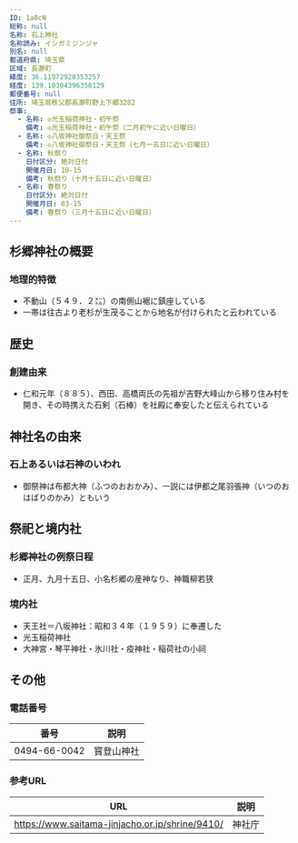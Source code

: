 ```yaml
---
ID: 1a0cN
総称: null
名称: 石上神社
名称読み: イシガミジンジャ
別名: null
都道府県: 埼玉県
区域: 長瀞町
緯度: 36.11972928353257
経度: 139.10304396358129
郵便番号: null
住所: 埼玉県秩父郡長瀞町野上下郷3282
祭事:
  - 名称: ◇光玉稲荷神社・初午祭
    備考: ◇光玉稲荷神社・初午祭（二月初午に近い日曜日）
  - 名称: ◇八坂神社御祭日・天王祭
    備考: ◇八坂神社御祭日・天王祭（七月一五日に近い日曜日）
  - 名称: 秋祭り
    日付区分: 絶対日付
    開催月日: 10-15
    備考: 秋祭り（十月十五日に近い日曜日）
  - 名称: 春祭り
    日付区分: 絶対日付
    開催月日: 03-15
    備考: 春祭り（三月十五日に近い日曜日）
---
```


## 杉郷神社の概要

### 地理的特徴

- 不動山（５４９．２㍍）の南側山裾に鎮座している
- 一帯は往古より老杉が生茂ることから地名が付けられたと云われている

## 歴史

### 創建由来

- 仁和元年（８８５）、西田、高橋両氏の先祖が吉野大峰山から移り住み村を開き、その時携えた石剣（石棒）を社殿に奉安したと伝えられている

## 神社名の由来

### 石上あるいは石神のいわれ

- 御祭神は布都大神（ふつのおおかみ）、一説には伊都之尾羽張神（いつのおはばりのかみ）ともいう

## 祭祀と境内社

### 杉郷神社の例祭日程

- 正月、九月十五日、小名杉郷の産神なり、神職柳若狭

### 境内社

- 天王社＝八坂神社：昭和３４年（１９５９）に奉遷した
- 光玉稲荷神社
- 大神宮・琴平神社・氷川社・疫神社・稲荷社の小祠

## その他

### 電話番号

| 番号         | 説明       |
| ------------ | ---------- |
| 0494-66-0042 | 寳登山神社 |

### 参考URL

| URL                                             | 説明   |
| ----------------------------------------------- | ------ |
| https://www.saitama-jinjacho.or.jp/shrine/9410/ | 神社庁 |
